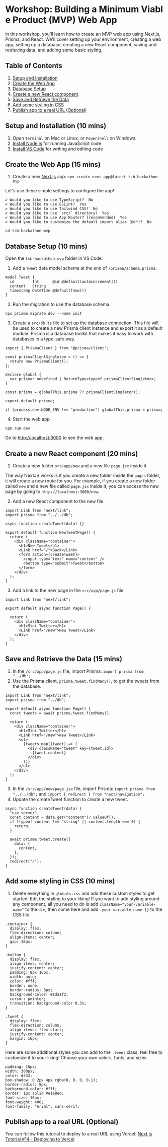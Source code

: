 # Workshop: Building a Minimum Viable Product (MVP) Web App

In this workshop, you'll learn how to create an MVP web app using Next.js, Prisma, and React. We'll cover setting up your environment, creating a web app, setting up a database, creating a new React component, saving and retrieving data, and adding some basic styling.

## Table of Contents

1. [Setup and Installation](https://github.com/suujia/TSB-hackathon-mvp-template/blob/main/README.md#setup-and-installation)
2. [Create the Web App](https://github.com/suujia/TSB-hackathon-mvp-template/blob/main/README.md#create-the-web-app)
3. [Database Setup](https://github.com/suujia/TSB-hackathon-mvp-template/blob/main/README.md#database-setup)
4. [Create a new React component](https://github.com/suujia/TSB-hackathon-mvp-template/blob/main/README.md#create-a-new-react-component)
5. [Save and Retrieve the Data](https://github.com/suujia/TSB-hackathon-mvp-template/blob/main/README.md#save-and-retrieve-the-data)
6. [Add some styling in CSS](https://github.com/suujia/TSB-hackathon-mvp-template/blob/main/README.md#add-some-styling-in-css)
7. [Publish app to a real URL (Optional)](https://github.com/suujia/TSB-hackathon-mvp-template/blob/main/README.md#deploy-on-vercel)

## Setup and Installation (10 mins) <a name="setup-and-installation"></a>

1. Open `Terminal` on Mac or Linux, or `Powershell` on Windows.
2. [Install Node.js](https://nodejs.org/en/download/) for running JavaScript code
3. [Install VS Code](https://code.visualstudio.com/download) for writing and editing code

## Create the Web App (15 mins)

1. Create a new [Next.js](https://next.js/) app: `npx create-next-app@latest tsb-hackathon-mvp`

Let's use these simple settings to configure the app!

```
✔ Would you like to use TypeScript?  No
✔ Would you like to use ESLint?  Yes
✔ Would you like to use Tailwind CSS?  No
✔ Would you like to use `src/` directory?  Yes
✔ Would you like to use App Router? (recommended)  Yes
✔ Would you like to customize the default import alias (@/*)?  No
```

```
cd tsb-hackathon-mvp
```

## Database Setup (10 mins) <a name="database-setup"></a>

Open the `tsb-hackathon-mvp` folder in VS Code.

1. Add a `Tweet` data model schema at the end of `/prisma/schema.prisma`.

```
model Tweet {
  id        Int      @id @default(autoincrement())
  content   String
  timestamp DateTime @default(now())
}
```

2. Run the migration to use the database schema

```
npx prisma migrate dev --name init
```

3. Create a `src/db.ts` file to set up the database connection. This file will be used to create a new Prisma client instance and export it as a default module. Prisma is a database toolkit that makes it easy to work with databases in a type-safe way.

```
import { PrismaClient } from "@prisma/client";

const prismaClientSingleton = () => {
  return new PrismaClient();
};

declare global {
  var prisma: undefined | ReturnType<typeof prismaClientSingleton>;
}

const prisma = globalThis.prisma ?? prismaClientSingleton();

export default prisma;

if (process.env.NODE_ENV !== "production") globalThis.prisma = prisma;

```

4. Start the web app

```
npm run dev
```

Go to [http://localhost:3000](http://localhost:3000) to see the web app.

## Create a new React component (20 mins) <a name="create-a-new-react-component"></a>

1. Create a new folder `src/app/new` and a new file `page.jsx` inside it.

The way NextJS works is if you create a new folder inside the `pages` folder, it will create a new route for you. For example, if you create a new folder called `new` and a new file called `page.jsx` inside it, you can access the new page by going to `http://localhost:3000/new`.

2. Add a new React component to the new file.

```
import Link from "next/link";
import prisma from "../../db";

async function createTweet(data) {}

export default function NewTweetPage() {
  return (
    <div className="container">
      <h1>New Tweet</h1>
      <Link href="/">Back</Link>
      <form action={createTweet}>
        <input type="text" name="content" />
        <button type="submit">Tweet</button>
      </form>
    </div>
  );
}
```

3. Add a link to the new page in the `src/app/page.js` file.

```
import Link from "next/link";

export default async function Page() {

  return (
    <div className="container">
      <h1>Mini Twitter</h1>
      <Link href="/new">New Tweet</Link>
    </div>
  );
}
```

## Save and Retrieve the Data (15 mins) <a name="save-and-retrieve-the-data"></a>

1. In the `/src/app/page.js` file, import Prisma: `import prisma from "../db";`
2. Use the Prisma client, `prisma.tweet.findMany()`, to get the tweets from the database.

```
import Link from "next/link";
import prisma from "../db";

export default async function Page() {
  const tweets = await prisma.tweet.findMany();

  return (
    <div className="container">
      <h1>Mini Twitter</h1>
      <Link href="/new">New Tweet</Link>
      <ul>
        {tweets.map((tweet) => (
          <div className="tweet" key={tweet.id}>
            {tweet.content}
          </div>
        ))}
      </ul>
    </div>
  );
}
```

3. In the `/src/app/new/page.jsx` file, import Prisma: `import prisma from "../../db";` and `import { redirect } from "next/navigation";`
4. Update the createTweet function to create a new tweet.

```
async function createTweet(data) {
  "use server";
  const content = data.get("content")?.valueOf();
  if (typeof content !== "string" || content.length === 0) {
    return;
  }

  await prisma.tweet.create({
    data: {
      content,
    },
  });
  redirect("/");
}
```

## Add some styling in CSS (10 mins) <a name="add-some-styling-in-css"></a>

1. Delete everything in `globals.css` and add these custom styles to get started. Edit the styling to your liking! If you want to add styling around any component, all you need to do is add `className="your-variable-name"` to the `div`, then come here and add `.your-variable-name {}` to the CSS file.

```
.container {
  display: flex;
  flex-direction: column;
  align-items: center;
  gap: 16px;
}

.button {
  display: flex;
  align-items: center;
  justify-content: center;
  padding: 8px 16px;
  width: auto;
  color: #fff;
  border: none;
  border-radius: 8px;
  background-color: #1da1f2;
  cursor: pointer;
  transition: background-color 0.3s;
}

.tweet {
  display: flex;
  flex-direction: column;
  align-items: flex-start;
  justify-content: center;
  margin: 16px;
}
```

Here are some additional styles you can add to the `.tweet` class, feel free to customize it to your liking! Choose your own colors, fonts, and sizes.

```
padding: 16px;
width: 300px;
color: #333;
box-shadow: 0 2px 4px rgba(0, 0, 0, 0.1);
border-radius: 8px;
background-color: #fff;
border: 1px solid #e1e8ed;
font-size: 16px;
font-weight: 400;
font-family: "Arial", sans-serif;
```

## Publish app to a real URL (Optional) <a name="deploy-on-vercel"></a>

You can follow this tutorial to deploy to a real URL using Vercel: [Next.js Tutorial #14 - Deploying to Vercel](https://www.youtube.com/watch?v=_8wkKL0LKks)
